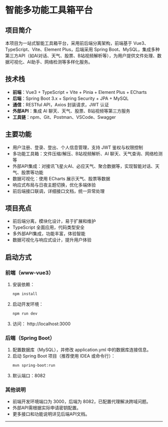 
# 智能多功能工具箱平台

## 项目简介
本项目为一站式智能工具箱平台，采用前后端分离架构，前端基于 Vue3、TypeScript、Vite、Element Plus，后端采用 Spring Boot、MySQL，集成多种第三方API（如AI对话、天气、股票、B站视频解析等），为用户提供文件处理、数据可视化、AI助手、网络检测等多样化服务。

## 技术栈
- **前端**：Vue3 + TypeScript + Vite + Pinia + Element Plus + ECharts
- **后端**：Spring Boot 3.x + Spring Security + JPA + MySQL
- **通信**：RESTful API，Axios 封装请求，JWT 认证
- **外部API**：集成 AI 聊天、天气、股票、B站视频等第三方服务
- **工具链**：npm、Git、Postman、VSCode、Swagger

## 主要功能
- 用户注册、登录、登出、个人信息管理，支持 JWT 鉴权与权限控制
- 多功能工具箱：文件压缩/解压、B站视频解析、AI 聊天、天气查询、网络检测等
- 外部API集成：对接讯飞星火AI、必应天气、聚合数据等，实现智能对话、天气、股票等功能
- 数据可视化：使用 ECharts 展示天气、股票等数据
- 响应式布局与日夜主题切换，优化多端体验
- 前后端接口联调，详细接口文档，统一异常处理

## 项目亮点
- 前后端分离，模块化设计，易于扩展和维护
- TypeScript 全面应用，代码类型安全
- 多外部API集成，功能丰富，体验智能
- 数据可视化与响应式设计，提升用户体验

## 启动方式

### 前端（www-vue3）
1. 安装依赖：
   ```bash
   npm install
   ```
2. 启动开发环境：
   ```bash
   npm run dev
   ```
3. 访问： http://localhost:3000

### 后端（Spring Boot）
1. 配置数据库（MySQL），并修改 application.yml 中的数据库连接信息。
2. 启动 Spring Boot 项目（推荐使用 IDEA 或命令行）：
   ```bash
   mvn spring-boot:run
   ```
3. 默认端口：8082

### 其他说明
- 前端开发环境端口为 3000，后端为 8082，已配置代理解决跨域问题。
- 外部API需根据实际申请密钥配置。
- 更多接口和功能说明详见后端API文档。

---
